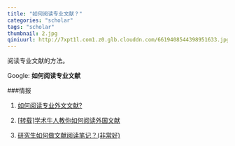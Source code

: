 ```yaml
---
title: "如何阅读专业文献？"
categories: "scholar"
tags: "scholar"
thumbnail: 2.jpg
qiniuurl: http://7xpt1l.com1.z0.glb.clouddn.com/6619408544398951633.jpg
---
```

阅读专业文献的方法。
<!--more-->
Google: **如何阅读专业文献**

###情报

1. [如何阅读专业外文文献?](http://blog.renren.com/share/236348526/1082895994)

2. [[转载]学术牛人教你如何阅读外国文献](http://blog.sciencenet.cn/blog-81613-849702.html)

3. [研究生如何做文献阅读笔记？(非常好)](http://web.cenet.org.cn/upfile/114844.pdf)